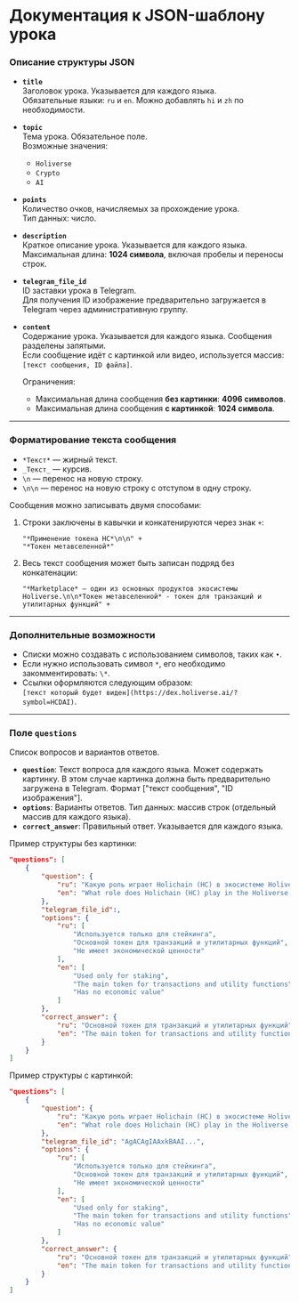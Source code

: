 # Документация к JSON-шаблону урока

### Описание структуры JSON

- **`title`**  
  Заголовок урока. Указывается для каждого языка.  
  Обязательные языки: `ru` и `en`. Можно добавлять `hi` и `zh` по необходимости.  

- **`topic`**  
  Тема урока. Обязательное поле.  
  Возможные значения:  
  - `Holiverse`  
  - `Crypto`  
  - `AI`  

- **`points`**  
  Количество очков, начисляемых за прохождение урока.  
  Тип данных: число.

- **`description`**  
  Краткое описание урока. Указывается для каждого языка.  
  Максимальная длина: **1024 символа**, включая пробелы и переносы строк.

- **`telegram_file_id`**  
  ID заставки урока в Telegram.  
  Для получения ID изображение предварительно загружается в Telegram через административную группу.

- **`content`**  
  Содержание урока. Указывается для каждого языка. Сообщения разделены запятыми.  
  Если сообщение идёт с картинкой или видео, используется массив: `[текст сообщения, ID файла]`.  

  Ограничения:
  - Максимальная длина сообщения **без картинки**: **4096 символов**.  
  - Максимальная длина сообщения **с картинкой**: **1024 символа**.  

---

### Форматирование текста сообщения

- `*Текст*` — жирный текст.  
- `_Текст_` — курсив.  
- `\n` — перенос на новую строку.  
- `\n\n` — перенос на новую строку с отступом в одну строку.

Сообщения можно записывать двумя способами:
1. Строки заключены в кавычки и конкатенируются через знак `+`:
   ```text
   "*Применение токена HC*\n\n" +
   "*Токен метавселенной*"
   ```
2. Весь текст сообщения может быть записан подряд без конкатенации:
   ```text
   "*Marketplace* — один из основных продуктов экосистемы Holiverse.\n\n*Токен метавселенной* - токен для транзакций и утилитарных функций" +
   ```

---

### Дополнительные возможности

- Списки можно создавать с использованием символов, таких как `•`.
- Если нужно использовать символ `*`, его необходимо закомментировать: `\*`.
- Ссылки оформляются следующим образом:  
  `[текст который будет виден](https://dex.holiverse.ai/?symbol=HCDAI)`.

---

### Поле `questions`

Список вопросов и вариантов ответов.  

- **`question`**: Текст вопроса для каждого языка. Может содержать картинку. В этом случае картинка должна быть предварительно загружена в Telegram. Формат ["текст сообщения", "ID изображения"].  
- **`options`**: Варианты ответов. Тип данных: массив строк (отдельный массив для каждого языка).  
- **`correct_answer`**: Правильный ответ. Указывается для каждого языка.

Пример структуры без картинки:
```json
"questions": [
    {
        "question": {
            "ru": "Какую роль играет Holichain (HC) в экосистеме Holiverse?",
            "en": "What role does Holichain (HC) play in the Holiverse ecosystem?"
        },
        "telegram_file_id":,
        "options": {
            "ru": [
                "Используется только для стейкинга",
                "Основной токен для транзакций и утилитарных функций",
                "Не имеет экономической ценности"
            ],
            "en": [
                "Used only for staking",
                "The main token for transactions and utility functions",
                "Has no economic value"
            ]
        },
        "correct_answer": {
            "ru": "Основной токен для транзакций и утилитарных функций",
            "en": "The main token for transactions and utility functions"
        }
    }
]
```

Пример структуры с картинкой:
```json
"questions": [
    {
        "question": {
            "ru": "Какую роль играет Holichain (HC) в экосистеме Holiverse?",
            "en": "What role does Holichain (HC) play in the Holiverse ecosystem?"
        },
        "telegram_file_id": "AgACAgIAAxkBAAI...",
        "options": {
            "ru": [
                "Используется только для стейкинга",
                "Основной токен для транзакций и утилитарных функций",
                "Не имеет экономической ценности"
            ],
            "en": [
                "Used only for staking",
                "The main token for transactions and utility functions",
                "Has no economic value"
            ]
        },
        "correct_answer": {
            "ru": "Основной токен для транзакций и утилитарных функций",
            "en": "The main token for transactions and utility functions"
        }
    }
]
```
